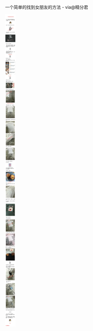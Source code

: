 一个简单的找到女朋友的方法 - via@精分君

![5ec6b04601b4479ea149e3f80f212753.jpg](https://raw.githubusercontent.com/wxlzmt/cdn1/master/ext/qw/groups/20014/5ec6b04601b4479ea149e3f80f212753.jpg)

